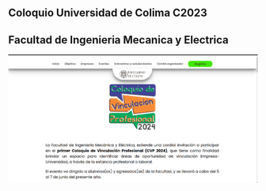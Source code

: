 ## Coloquio Universidad de Colima C2023

## Facultad de Ingenieria Mecanica y Electrica

![Coloquio de Vinculacion](./Images/Preview.png)
